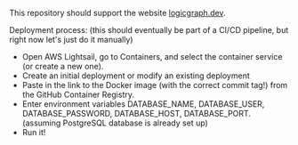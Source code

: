 This repository should support the website [logicgraph.dev](https://logicgraph.dev/). 

Deployment process: (this should eventually be part of a CI/CD pipeline, but right now let's just do it manually)

* Open AWS Lightsail, go to Containers, and select the container service (or create a new one).
* Create an initial deployment or modify an existing deployment
* Paste in the link to the Docker image (with the correct commit tag!) from the GitHub Container Registry.
* Enter environment variables DATABASE_NAME, DATABASE_USER, DATABASE_PASSWORD, DATABASE_HOST, DATABASE_PORT. (assuming PostgreSQL database is already set up)
* Run it!
